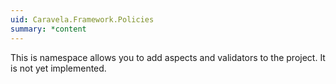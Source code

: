 ```yaml
---
uid: Caravela.Framework.Policies
summary: *content
---
```

This is namespace allows you to add aspects and validators to the project. It is not yet implemented.

